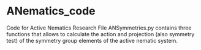 # ANematics_code
Code for Active Nematics Research
File ANSymmetries.py contains three functions that allows to calculate the action and projection (also symmetry test) of the symmetry group elements of the active nematic system. 
